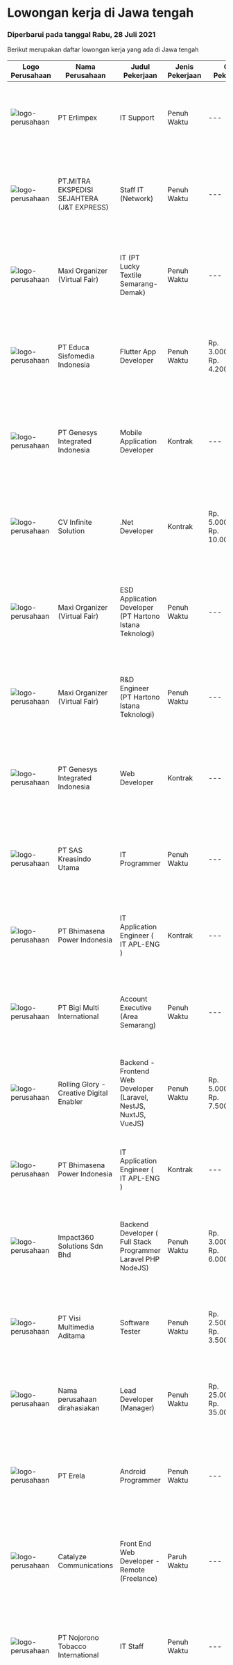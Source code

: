 
  # Lowongan kerja di Jawa tengah

  ### Diperbarui pada tanggal Rabu, 28 Juli 2021

  Berikut merupakan daftar lowongan kerja yang ada di Jawa tengah

  |Logo Perusahaan | Nama Perusahaan | Judul Pekerjaan | Jenis Pekerjaan | Gaji Pekerjaan | Lokasi | Deskripsi | Tanggal diunggah | Pranala |
  | -------------- | --------------- | --------------- | --------- | --------- | -------------- | ------- | ----------- | ----------- |
  |![logo-perusahaan](https://image-service-cdn.seek.com.au/66d333d64417176f9bb3a910e3488f291311505e/ee4dce1061f3f616224767ad58cb2fc751b8d2dc)|PT Erlimpex|IT Support|Penuh Waktu|---|Semarang|Kandidat harus memiliki setidaknya Gelar Sarjana di Teknik Informatika Setidaknya memiliki 2 tahun pengalaman dalam bidang yang sesuai untuk posisi...|Selasa, 27 Juli 2021|https://www.jobstreet.co.id/id/job/it-support-3586659?token=0~2702c7f2-b6a6-40c6-816e-6cc9bb5ec915&sectionRank=1&jobId=jobstreet-id-job-3586659|
|![logo-perusahaan](https://image-service-cdn.seek.com.au/f8662ea2f2d23411d23e5a0ddc90c126cccad623/ee4dce1061f3f616224767ad58cb2fc751b8d2dc)|PT.MITRA EKSPEDISI SEJAHTERA (J&T EXPRESS)|Staff IT (Network)|Penuh Waktu|---|Semarang|Usia 22-30 Tahun Pendidikan Min. S1 Teknik Informatika, Teknik Komputer, Ilmu Komputer Berpengalaman Min. 1 Tahun Di Bidang Mikrotik dan Jaringan...|Senin, 26 Juli 2021|https://www.jobstreet.co.id/id/job/staff-it-network-3585567?token=0~2702c7f2-b6a6-40c6-816e-6cc9bb5ec915&sectionRank=2&jobId=jobstreet-id-job-3585567|
|![logo-perusahaan](https://image-service-cdn.seek.com.au/b067e031fef8f19e5974349db7a066918b8286f3/ee4dce1061f3f616224767ad58cb2fc751b8d2dc)|Maxi Organizer (Virtual Fair)|IT (PT Lucky Textile Semarang-Demak)|Penuh Waktu|---|Demak|Jobdesc : Familiar dengan software – networking – mail server. Familiar dengan konfigurasi firewell (Fortigae) Paham Manajemen Hosting dan Operasi...|Senin, 26 Juli 2021|https://www.jobstreet.co.id/id/job/it-pt-lucky-textile-semarang-demak-3584918?token=0~2702c7f2-b6a6-40c6-816e-6cc9bb5ec915&sectionRank=3&jobId=jobstreet-id-job-3584918|
|![logo-perusahaan](https://image-service-cdn.seek.com.au/9e459e4a3ea31c4bf03c13598af4814e9f9938ed/ee4dce1061f3f616224767ad58cb2fc751b8d2dc)|PT Educa Sisfomedia Indonesia|Flutter App Developer|Penuh Waktu|Rp. 3.000.000-Rp. 4.200.000|Salatiga|Tanggung Jawab Membangun aplikasi multiplatform berbasis Flutter Bekerjasama dengan tim web developer Melakukan unit testing dan distribusi fitur...|Selasa, 27 Juli 2021|https://www.jobstreet.co.id/id/job/flutter-app-developer-3580406?token=0~2702c7f2-b6a6-40c6-816e-6cc9bb5ec915&sectionRank=4&jobId=jobstreet-id-job-3580406|
|![logo-perusahaan](https://image-service-cdn.seek.com.au/31b1523df6115d42e482e2f14e8bcd6489389a57/ee4dce1061f3f616224767ad58cb2fc751b8d2dc)|PT Genesys Integrated Indonesia|Mobile Application Developer|Kontrak|---|Surakarta|The latest mobile devices and applications are changing the way we communicate, do business, and access news and entertainment. Businesses, consumers...|Selasa, 27 Juli 2021|https://www.jobstreet.co.id/id/job/mobile-application-developer-3575959?token=0~2702c7f2-b6a6-40c6-816e-6cc9bb5ec915&sectionRank=5&jobId=jobstreet-id-job-3575959|
|![logo-perusahaan](https://image-service-cdn.seek.com.au/56b5c687b70921e14aef5f4e25daf5f16805eb94/ee4dce1061f3f616224767ad58cb2fc751b8d2dc)|CV Infinite Solution|.Net Developer|Kontrak|Rp. 5.000.000-Rp. 10.000.000|Jakarta Raya|Position: .Net Developer (Front End / Back End / Full Stack)Placement: Default = Remote / WFH, Onsite when neededWorks from home is our advantage,...|Selasa, 27 Juli 2021|https://www.jobstreet.co.id/id/job/net-developer-3576464?token=0~2702c7f2-b6a6-40c6-816e-6cc9bb5ec915&sectionRank=6&jobId=jobstreet-id-job-3576464|
|![logo-perusahaan](https://image-service-cdn.seek.com.au/b067e031fef8f19e5974349db7a066918b8286f3/ee4dce1061f3f616224767ad58cb2fc751b8d2dc)|Maxi Organizer (Virtual Fair)|ESD Application Developer (PT Hartono Istana Teknologi)|Penuh Waktu|---|Kudus|Bertanggung jawab untuk mengembangkan, memelihara, meningatkan kinerja dan kualitas produk secara menyeluruh guna memastikan kelancaran dan kenyamanan...|Senin, 26 Juli 2021|https://www.jobstreet.co.id/id/job/esd-application-developer-pt-hartono-istana-teknologi-3584931?token=0~2702c7f2-b6a6-40c6-816e-6cc9bb5ec915&sectionRank=7&jobId=jobstreet-id-job-3584931|
|![logo-perusahaan](https://image-service-cdn.seek.com.au/b067e031fef8f19e5974349db7a066918b8286f3/ee4dce1061f3f616224767ad58cb2fc751b8d2dc)|Maxi Organizer (Virtual Fair)|R&D Engineer (PT Hartono Istana Teknologi)|Penuh Waktu|---|Kudus|Bertanggung jawab untuk melaksanakan berbagai analisa/percobaan guna menghasilkan rancangan energy conversion/cycle unit sistem kerja produk untuk...|Senin, 26 Juli 2021|https://www.jobstreet.co.id/id/job/r-d-engineer-pt-hartono-istana-teknologi-3584947?token=0~2702c7f2-b6a6-40c6-816e-6cc9bb5ec915&sectionRank=8&jobId=jobstreet-id-job-3584947|
|![logo-perusahaan](https://image-service-cdn.seek.com.au/31b1523df6115d42e482e2f14e8bcd6489389a57/ee4dce1061f3f616224767ad58cb2fc751b8d2dc)|PT Genesys Integrated Indonesia|Web Developer|Kontrak|---|Surabaya|We are looking for an Web Developer to create organized and integrated software. The ideal candidate should have experience about programming, possess...|Minggu, 25 Juli 2021|https://www.jobstreet.co.id/id/job/web-developer-3580001?token=0~2702c7f2-b6a6-40c6-816e-6cc9bb5ec915&sectionRank=9&jobId=jobstreet-id-job-3580001|
|![logo-perusahaan](https://image-service-cdn.seek.com.au/4b44f659bd1174463d23adc92e7ef83cd2341528/ee4dce1061f3f616224767ad58cb2fc751b8d2dc)|PT SAS Kreasindo Utama|IT Programmer|Penuh Waktu|---|Tegal|Job descriptions Working with the team to develop ERP/ Business Application Analyse and translate customer needs to be an effective technical...|Sabtu, 24 Juli 2021|https://www.jobstreet.co.id/id/job/it-programmer-3578534?token=0~2702c7f2-b6a6-40c6-816e-6cc9bb5ec915&sectionRank=10&jobId=jobstreet-id-job-3578534|
|![logo-perusahaan](https://image-service-cdn.seek.com.au/89a17f54ee49c30488508e84e1ab2c9275e38c7f/ee4dce1061f3f616224767ad58cb2fc751b8d2dc)|PT Bhimasena Power Indonesia|IT Application Engineer ( IT APL-ENG )|Kontrak|---|Pekalongan|Responsibility  :  Support the entire application lifecycle (concept, design, test, release and support) include in mobile android or IOS Produce...|Senin, 26 Juli 2021|https://www.jobstreet.co.id/id/job/it-application-engineer-it-apl-eng-3584848?token=0~2702c7f2-b6a6-40c6-816e-6cc9bb5ec915&sectionRank=11&jobId=jobstreet-id-job-3584848|
|![logo-perusahaan](https://image-service-cdn.seek.com.au/187e0a627cb276cab13f75cb09b74e08cbaabd47/ee4dce1061f3f616224767ad58cb2fc751b8d2dc)|PT Bigi Multi International|Account Executive (Area Semarang)|Penuh Waktu|---|Semarang|Kualifikasi :  Berusia maksimal 35 tahun Pendidikan minimal D3 Memiliki pengalaman di bidang yang sama minimal 2 tahun Memiliki pengalaman penjualan...|Jumat, 23 Juli 2021|https://www.jobstreet.co.id/id/job/account-executive-area-semarang-3574447?token=0~2702c7f2-b6a6-40c6-816e-6cc9bb5ec915&sectionRank=12&jobId=jobstreet-id-job-3574447|
|![logo-perusahaan](https://image-service-cdn.seek.com.au/102dca1c75fb558e6532d8df396235b956dd0e8e/ee4dce1061f3f616224767ad58cb2fc751b8d2dc)|Rolling Glory - Creative Digital Enabler|Backend - Frontend Web Developer (Laravel, NestJS, NuxtJS, VueJS)|Penuh Waktu|Rp. 5.000.000-Rp. 7.500.000|Jakarta Raya|Rolling Glory is looking for a Backend Developer or Frontend Developer role. Rolling Glory is looking for a Web Developer role, who have experience in...|Sabtu, 24 Juli 2021|https://www.jobstreet.co.id/id/job/backend-frontend-web-developer-laravel-nestjs-nuxtjs-vuejs-3575029?token=0~2702c7f2-b6a6-40c6-816e-6cc9bb5ec915&sectionRank=13&jobId=jobstreet-id-job-3575029|
|![logo-perusahaan](https://image-service-cdn.seek.com.au/89a17f54ee49c30488508e84e1ab2c9275e38c7f/ee4dce1061f3f616224767ad58cb2fc751b8d2dc)|PT Bhimasena Power Indonesia|IT Application Engineer ( IT APL-ENG )|Kontrak|---|Pekalongan|Responsibility :  Support the entire application lifecycle (concept, design, test, release and support) include in mobile android or IOS Produce fully...|Jumat, 23 Juli 2021|https://www.jobstreet.co.id/id/job/it-application-engineer-it-apl-eng-3584178?token=0~2702c7f2-b6a6-40c6-816e-6cc9bb5ec915&sectionRank=14&jobId=jobstreet-id-job-3584178|
|![logo-perusahaan](https://image-service-cdn.seek.com.au/06b729438205195a03d4bcec08ce1ddd5d9c1576/ee4dce1061f3f616224767ad58cb2fc751b8d2dc)|Impact360 Solutions Sdn Bhd|Backend Developer ( Full Stack Programmer Laravel PHP NodeJS)|Penuh Waktu|Rp. 3.000.000-Rp. 6.000.000|Jakarta Raya|We are a game company hiring backend and full stack programmers from all parts of Indonesia (remote work). If you have real experience buildinga)...|Minggu, 25 Juli 2021|https://www.jobstreet.co.id/id/job/backend-developer-full-stack-programmer-laravel-php-nodejs-4619436/origin/my?token=0~2702c7f2-b6a6-40c6-816e-6cc9bb5ec915&sectionRank=15&jobId=jobstreet-my-job-4619436|
|![logo-perusahaan](https://image-service-cdn.seek.com.au/b8528c389ba1b59ec14f571684d5a518b5b2a7b1/ee4dce1061f3f616224767ad58cb2fc751b8d2dc)|PT Visi Multimedia Aditama|Software Tester|Penuh Waktu|Rp. 2.500.000-Rp. 3.500.000|Jawa Tengah|Responsibilities : Use and test software to identify and eliminate bugs in applications. Performe specific tests, examines all aspects of a product...|Kamis, 22 Juli 2021|https://www.jobstreet.co.id/id/job/software-tester-3582532?token=0~2702c7f2-b6a6-40c6-816e-6cc9bb5ec915&sectionRank=16&jobId=jobstreet-id-job-3582532|
|![logo-perusahaan](https://us.123rf.com/450wm/pavelstasevich/pavelstasevich1811/pavelstasevich181101027/112815900-stock-vector-no-image-available-icon-flat-vector.jpg?ver=6)|Nama perusahaan dirahasiakan|Lead Developer (Manager)|Penuh Waktu|Rp. 25.000.000-Rp. 35.000.000|Bali|Ensure that the team continues to deliver high-quality results that satisfy clients' and partners' web technology needs. Foster a culture of...|Rabu, 21 Juli 2021|https://www.jobstreet.co.id/id/job/lead-developer-manager-3581571?token=0~2702c7f2-b6a6-40c6-816e-6cc9bb5ec915&sectionRank=17&jobId=jobstreet-id-job-3581571|
|![logo-perusahaan](https://image-service-cdn.seek.com.au/cc8d8c9f0ba1f73a44b17955bdd729eab0a12a93/ee4dce1061f3f616224767ad58cb2fc751b8d2dc)|PT Erela|Android Programmer|Penuh Waktu|---|Semarang|Kualifikasi: Minimal S1 Teknik Informatika Menguasai Android Studio, Java, JSON,PHP Menguasai HTML, CSS, Javascript, Jquery Menguasai teknik...|Rabu, 21 Juli 2021|https://www.jobstreet.co.id/id/job/android-programmer-3581763?token=0~2702c7f2-b6a6-40c6-816e-6cc9bb5ec915&sectionRank=18&jobId=jobstreet-id-job-3581763|
|![logo-perusahaan](https://image-service-cdn.seek.com.au/7b0e442165d5a37f3d08361a23aff8a29b66fd62/ee4dce1061f3f616224767ad58cb2fc751b8d2dc)|Catalyze Communications|Front End Web Developer - Remote (Freelance)|Paruh Waktu|---|Bali|As part of our ongoing expansion, we seek a reliable, detailed, and experienced freelance Front End Web Developer to develop website projects using...|Rabu, 21 Juli 2021|https://www.jobstreet.co.id/id/job/front-end-web-developer-remote-freelance-3582184?token=0~2702c7f2-b6a6-40c6-816e-6cc9bb5ec915&sectionRank=19&jobId=jobstreet-id-job-3582184|
|![logo-perusahaan](https://image-service-cdn.seek.com.au/08389aeb2ffc9498fdfad76b66affeeff7134ed8/ee4dce1061f3f616224767ad58cb2fc751b8d2dc)|PT Nojorono Tobacco International|IT Staff|Penuh Waktu|---|Kudus|Tugas dan tanggung jawab: Melakukan maintenance dan bertanggung jawab terhadap ruang server dan jaringan, genset serta infrastruktur pendukung Membuat...|Senin, 19 Juli 2021|https://www.jobstreet.co.id/id/job/it-staff-3581207?token=0~2702c7f2-b6a6-40c6-816e-6cc9bb5ec915&sectionRank=20&jobId=jobstreet-id-job-3581207|
|![logo-perusahaan](https://image-service-cdn.seek.com.au/7145b1ba6bc0dbd678e2bf86d776dd2b1b9b81f6/ee4dce1061f3f616224767ad58cb2fc751b8d2dc)|Collaborative Excellence Indonesia|Full Stack Developer|Penuh Waktu|---|Jakarta Raya|Responsibilities: Work with Business/Product Owners/product development team/Project Manager to design, develop, maintain and enhance web-based &amp;...|Rabu, 21 Juli 2021|https://www.jobstreet.co.id/id/job/full-stack-developer-3582381?token=0~2702c7f2-b6a6-40c6-816e-6cc9bb5ec915&sectionRank=21&jobId=jobstreet-id-job-3582381|
|![logo-perusahaan](https://image-service-cdn.seek.com.au/06b729438205195a03d4bcec08ce1ddd5d9c1576/ee4dce1061f3f616224767ad58cb2fc751b8d2dc)|Impact360 Solutions Sdn Bhd|Game Developer ( Mobile HTML5 / Web / Multiplayer / Programmer )|Penuh Waktu|Rp. 4.000.000-Rp. 8.000.000|Aceh|We are hiring remote HTML5 game developers from all parts of Indonesia. If you have real experience building HTML5 games or applications, you're...|Kamis, 22 Juli 2021|https://www.jobstreet.co.id/id/job/game-developer-mobile-html5-web-multiplayer-programmer-4618301/origin/my?token=0~2702c7f2-b6a6-40c6-816e-6cc9bb5ec915&sectionRank=22&jobId=jobstreet-my-job-4618301|
|![logo-perusahaan](https://image-service-cdn.seek.com.au/886dbb766c5bd832cea6f1bb5b5374b094ca8917/ee4dce1061f3f616224767ad58cb2fc751b8d2dc)|Xtramile Solutions Pty Ltd|Senior .Net Software Engineer (.Net Core)|Penuh Waktu|---|Bali|Innovative job opportunity offering a high salary package, attractive bonus remuneration and full remote working arrangement.This role will help...|Kamis, 22 Juli 2021|https://www.jobstreet.co.id/id/job/senior-net-software-engineer-net-core-3582548?token=0~2702c7f2-b6a6-40c6-816e-6cc9bb5ec915&sectionRank=23&jobId=jobstreet-id-job-3582548|
|![logo-perusahaan](https://image-service-cdn.seek.com.au/06b729438205195a03d4bcec08ce1ddd5d9c1576/ee4dce1061f3f616224767ad58cb2fc751b8d2dc)|Impact360 Solutions Sdn Bhd|Backend Developer ( Full Stack Programmer Laravel PHP NodeJS)|Penuh Waktu|Rp. 3.000.000-Rp. 6.000.000|Jakarta Raya|We are a game company hiring backend and full stack programmers from all parts of Indonesia (remote work). If you have real experience buildinga)...|Jumat, 23 Juli 2021|https://www.jobstreet.co.id/id/job/backend-developer-full-stack-programmer-laravel-php-nodejs-4613582/origin/my?token=0~2702c7f2-b6a6-40c6-816e-6cc9bb5ec915&sectionRank=24&jobId=jobstreet-my-job-4613582|
|![logo-perusahaan](https://image-service-cdn.seek.com.au/7b0e442165d5a37f3d08361a23aff8a29b66fd62/ee4dce1061f3f616224767ad58cb2fc751b8d2dc)|Catalyze Communications|Full Stack Web Developer - Remote (Freelance)|Paruh Waktu|---|Bali|As part of our ongoing expansion, we seek a reliable, detailed, and experienced freelance Fullstack Web Developer to develop website projects using...|Rabu, 21 Juli 2021|https://www.jobstreet.co.id/id/job/full-stack-web-developer-remote-freelance-3581570?token=0~2702c7f2-b6a6-40c6-816e-6cc9bb5ec915&sectionRank=25&jobId=jobstreet-id-job-3581570|
|![logo-perusahaan](https://image-service-cdn.seek.com.au/b067e031fef8f19e5974349db7a066918b8286f3/ee4dce1061f3f616224767ad58cb2fc751b8d2dc)|Maxi Organizer (Virtual Fair)|Aktivasi Fiber Optic (PT Elabram Systems)|Kontrak|---|Semarang|Kualifikasi : Pendidikan min SMA Memiliki pengalaman sebagai aktivasi telco Memiliki kemampuan dan pemahaman tentang Fiberoptik Mengetahui Teknologi...|Senin, 19 Juli 2021|https://www.jobstreet.co.id/id/job/aktivasi-fiber-optic-pt-elabram-systems-3581356?token=0~2702c7f2-b6a6-40c6-816e-6cc9bb5ec915&sectionRank=26&jobId=jobstreet-id-job-3581356|
|![logo-perusahaan](https://image-service-cdn.seek.com.au/2c6f6f12cb15b08239744ca7630b97fee07e84ce/ee4dce1061f3f616224767ad58cb2fc751b8d2dc)|PT CIMB Niaga Tbk|RPG Programmer AS400|Penuh Waktu|---|Jakarta Raya|Job Description: Create new program and modification as required by business unit Prepare system solution on root cause as preventive action Create...|Senin, 19 Juli 2021|https://www.jobstreet.co.id/id/job/rpg-programmer-as400-3580663?token=0~2702c7f2-b6a6-40c6-816e-6cc9bb5ec915&sectionRank=27&jobId=jobstreet-id-job-3580663|
|![logo-perusahaan](https://image-service-cdn.seek.com.au/3fe11e0a9e6ce117e7b36170e1750cf68c13eaba/ee4dce1061f3f616224767ad58cb2fc751b8d2dc)|PT Formulatrix Indonesia|RnD Senior Software Engineer|Penuh Waktu|---|Salatiga|Job Description: Understanding best coding practices and designing thoughtful coding patterns Analyzing problems and proposing an implementation to...|Kamis, 22 Juli 2021|https://www.jobstreet.co.id/id/job/rnd-senior-software-engineer-3583060?token=0~2702c7f2-b6a6-40c6-816e-6cc9bb5ec915&sectionRank=28&jobId=jobstreet-id-job-3583060|
|![logo-perusahaan](https://image-service-cdn.seek.com.au/fc8dfd141f332f27bc2d6bc40ef27b87fb409b8a/ee4dce1061f3f616224767ad58cb2fc751b8d2dc)|PT Semis|Application Developer|Penuh Waktu|---|Semarang|Basic Requirements: Candidate must possess at least a Bachelor's Degree/Post-Graduate Diploma/Professional Degree in any field from a reputable...|Selasa, 20 Juli 2021|https://www.jobstreet.co.id/id/job/application-developer-3571205?token=0~2702c7f2-b6a6-40c6-816e-6cc9bb5ec915&sectionRank=29&jobId=jobstreet-id-job-3571205|
|![logo-perusahaan](https://us.123rf.com/450wm/pavelstasevich/pavelstasevich1811/pavelstasevich181101027/112815900-stock-vector-no-image-available-icon-flat-vector.jpg?ver=6)|PT Bank OCBC NISP Tbk|IT SOFTWARE ENGINEER - SEMARANG|Penuh Waktu|---|Semarang|Membuat Spesifikasi teknis untuk masing-masing request dari user Melakukan coding program sesuai FSD (Functional Specification Design) Memberikan...|Senin, 19 Juli 2021|https://www.jobstreet.co.id/id/job/it-software-engineer-semarang-3571123?token=0~2702c7f2-b6a6-40c6-816e-6cc9bb5ec915&sectionRank=30&jobId=jobstreet-id-job-3571123|


  [Kembali ke daftar lowongan kerja 🔙](../README.md#daftar-lowongan-kerja)
  
